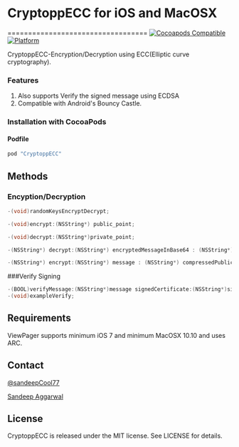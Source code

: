 # CryptoppECC for iOS and MacOSX
==================================
[![Cocoapods Compatible](https://img.shields.io/cocoapods/v/CryptoppECC.svg)](https://img.shields.io/cocoapods/v/CryptoppECC.svg)
[![Platform](https://img.shields.io/cocoapods/p/CryptoppECC.svg?style=flat)](http://cocoadocs.org/docsets/CryptoppECC)

CryptoppECC-Encryption/Decryption using ECC(Elliptic curve cryptography).


### Features

1. Also supports Verify the signed message using ECDSA
2. Compatible with Android's Bouncy Castle.

### Installation with CocoaPods

#### Podfile

```ruby
pod "CryptoppECC"

```

## Methods

### Encyption/Decryption

```objective-c
-(void)randomKeysEncryptDecrypt;

-(void)encrypt:(NSString*) public_point;

-(void)decrypt:(NSString*)private_point;

-(NSString*) decrypt:(NSString*) encryptedMessageInBase64 : (NSString*) privateKeyExponentInBase64 curve:(CurveType)curveType;

-(NSString*) encrypt:(NSString*) message : (NSString*) compressedPublicKeyPointInBase64 curve:(CurveType)curveType;

```

###Verify Signing

```objective-c
-(BOOL)verifyMessage:(NSString*)message signedCertificate:(NSString*)signedCertificateInBase64  compressedServerPublicPoint:(NSString*)compressedServerPublicPointInBase64  curve:(CurveType)curveType;
-(void)exampleVerify;
```

## Requirements

ViewPager supports minimum iOS 7 and minimum MacOSX 10.10 and uses ARC.


## Contact
[@sandeepCool77](https://twitter.com/sandeepCool77)

[Sandeep Aggarwal](mailto:smartsandeep1129@gmail.com)

## License

CryptoppECC is released under the MIT license. See LICENSE for details.
